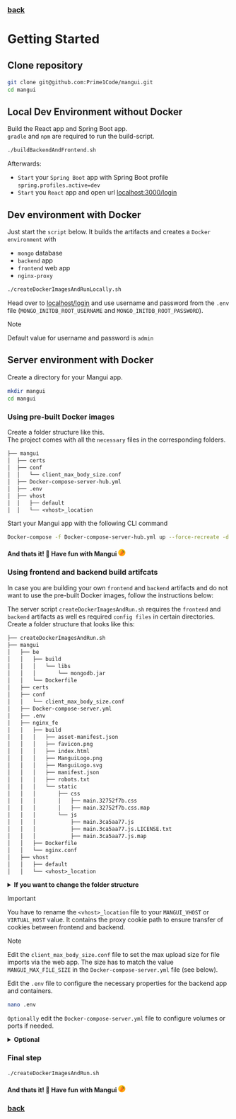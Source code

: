 ### [back](../README.md)

# Getting Started

## Clone repository

```sh
git clone git@github.com:Prime1Code/mangui.git
cd mangui
```

## Local Dev Environment without Docker

Build the React app and Spring Boot app. <br>
`gradle` and `npm` are required to run the build-script.
```sh
./buildBackendAndFrontend.sh
```

Afterwards:<br>

* `Start` your `Spring Boot` app with Spring Boot profile `spring.profiles.active=dev`
* `Start` you `React` app and open url [localhost:3000/login](localhost:3000/login)

## Dev environment with Docker

Just start the `script` below. It builds the artifacts and creates a `Docker environment` with

* `mongo` database
* `backend` app
* `frontend` web app
* `nginx-proxy`

```sh
./createDockerImagesAndRunLocally.sh
```

Head over to [localhost/login](localhost/login) and use username and password from the `.env`
file (`MONGO_INITDB_ROOT_USERNAME` and `MONGO_INITDB_ROOT_PASSWORD`). <br>

> [!NOTE]  
> Default value for username and password is `admin`

## Server environment with Docker
Create a directory for your Mangui app.
```sh
mkdir mangui
cd mangui
```

### Using pre-built Docker images

Create a folder structure like this. <br>
The project comes with all the `necessary` files in the corresponding folders.

```
├── mangui
│  ├── certs
│  ├── conf
│  │   └── client_max_body_size.conf
│  ├── Docker-compose-server-hub.yml
│  ├── .env
│  ├── vhost
│  │   ├── default
│  │   └── <vhost>_location
```

Start your Mangui app with the following CLI command
```sh
Docker-compose -f Docker-compose-server-hub.yml up --force-recreate -d
```

#### And thats it! 🎉 Have fun with Mangui <img src="../screenshots/ManguiLogo.svg" width="16px"/>


### Using frontend and backend build artifcats

In case you are building your own `frontend` and `backend` artifacts and do not want to use the pre-built Docker images, follow the instructions below:<br>

The server script `createDockerImagesAndRun.sh` requires the `frontend` and `backend` artifacts as well es
required `config files` in certain directories.<br>
Create a folder structure that looks like this:

```
├── createDockerImagesAndRun.sh
├── mangui
│   ├── be
│   │   ├── build
│   │   │   └── libs
│   │   │       └── mongodb.jar
│   │   └── Dockerfile
│   ├── certs
│   ├── conf
│   │   └── client_max_body_size.conf
│   ├── Docker-compose-server.yml
│   ├── .env
│   ├── nginx_fe
│   │   ├── build
│   │   │   ├── asset-manifest.json
│   │   │   ├── favicon.png
│   │   │   ├── index.html
│   │   │   ├── ManguiLogo.png
│   │   │   ├── ManguiLogo.svg
│   │   │   ├── manifest.json
│   │   │   ├── robots.txt
│   │   │   └── static
│   │   │       ├── css
│   │   │       │   ├── main.32752f7b.css
│   │   │       │   ├── main.32752f7b.css.map
│   │   │       └── js
│   │   │           ├── main.3ca5aa77.js
│   │   │           ├── main.3ca5aa77.js.LICENSE.txt
│   │   │           ├── main.3ca5aa77.js.map
│   │   ├── Dockerfile
│   │   └── nginx.conf
│   ├── vhost
│   │   ├── default
│   │   └── <vhost>_location
```
<details>
  <summary><strong>If you want to change the folder structure</strong></summary>

```sh
nano createDockerImagesAndRun.sh
```

</details>

> [!IMPORTANT]  
> You have to rename the `<vhost>_location` file to your `MANGUI_VHOST` or `VIRTUAL_HOST` value.
> It contains the proxy cookie path to ensure transfer of cookies between frontend and backend.

> [!NOTE]  
> Edit the `client_max_body_size.conf` file to set the max upload size for file imports via the web app.
> The size has to match the value `MANGUI_MAX_FILE_SIZE` in the `Docker-compose-server.yml` file (see below).


Edit the `.env` file to configure the necessary properties for the backend app and containers.<br>

```sh
nano .env
```

`Optionally` edit the `Docker-compose-server.yml` file to configure volumes or ports if needed.
<details>
  <summary><strong>Optional</strong></summary>

```sh
nano Docker-compose-server.yml
```

</details>

### Final step

```sh
./createDockerImagesAndRun.sh
```

#### And thats it! 🎉 Have fun with Mangui <img src="../screenshots/ManguiLogo.svg" width="16px"/>

### [back](../README.md)